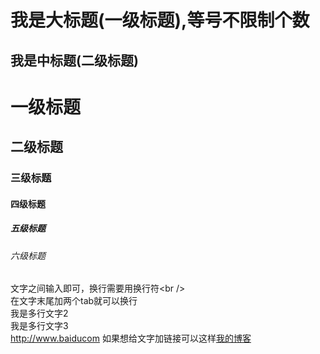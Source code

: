 我是大标题(一级标题),等号不限制个数
====
我是中标题(二级标题)
-----
# 一级标题
## 二级标题
### 三级标题
#### 四级标题
##### 五级标题
###### 六级标题

文字之间输入即可，换行需要用换行符\<br /> <br />
在文字末尾加两个tab就可以换行   
我是多行文字2   
我是多行文字3   
http://www.baiducom
如果想给文字加链接可以这样[我的博客](http://www.wuleiyang.com"悬停显示")

